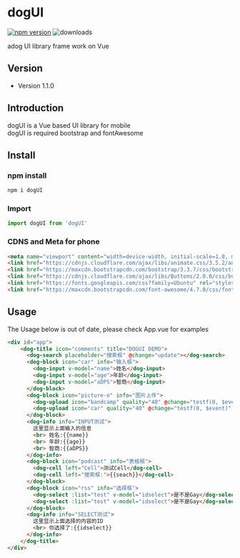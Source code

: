 # dogUI
[![npm version](https://badge.fury.io/js/dogui.svg)](https://badge.fury.io/js/dogui)
![downloads](https://img.shields.io/npm/dm/dogui.svg)

adog UI library frame work on Vue

## Version

- Version 1.1.0

## Introduction

dogUI is a Vue based UI library for mobile  
dogUI is required bootstrap and fontAwesome

## Install

### npm install

```bash
npm i dogUI
```
### Import

```js
import dogUI from 'dogUI'
```
### CDNS and Meta for phone

```html
<meta name="viewport" content="width=device-width, initial-scale=1.0, maximum-scale=1.0, minimum-scale=1.0, user-scalable=no, target-densitydpi=device-dpi">
<link href="https://cdnjs.cloudflare.com/ajax/libs/animate.css/3.5.2/animate.min.css" rel="stylesheet">
<link href="https://maxcdn.bootstrapcdn.com/bootstrap/3.3.7/css/bootstrap.min.css" rel="stylesheet">
<link href="https://cdnjs.cloudflare.com/ajax/libs/Buttons/2.0.0/css/buttons.min.css" rel="stylesheet">
<link href="https://fonts.googleapis.com/css?family=Ubuntu" rel="stylesheet">
<link href="https://maxcdn.bootstrapcdn.com/font-awesome/4.7.0/css/font-awesome.min.css" rel="stylesheet">
```

## Usage

The Usage below is out of date, please check App.vue for examples

```html
<div id="app">
    <dog-title icon="comments" title="DOGUI DEMO">
      <dog-search placeholder="搜索框" @change="update"></dog-search>
      <dog-block icon="car" info="输入框">
        <dog-input v-model="name">姓名</dog-input>
        <dog-input v-model="age">年龄</dog-input>
        <dog-input v-model="aDPS">智商</dog-input>
      </dog-block>
      <dog-block icon="picture-o" info="图片上传">
        <dog-upload icon="bandcamp" quality="40" @change="testf(0, $event)" color="red">没有预览</dog-upload>
        <dog-upload icon="car" quality="40" @change="testf(0, $event)" color="blue" preview="right">有预览</dog-upload>
      </dog-block>
      <dog-info info="INPUT测试">
        这里显示上面输入的信息
        <br> 姓名:{{name}}
        <br> 年龄:{{age}}
        <br> 智商:{{aDPS}}
      </dog-info>
      <dog-block icon="podcast" info="表格框">
        <dog-cell left="Cell">测试Cell</dog-cell>
        <dog-cell left="搜索框:">{{seach}}</dog-cell>
      </dog-block>
      <dog-block icon="rss" info="选择框">
        <dog-select :list="test" v-model="idselect">是不是Gay</dog-select>
        <dog-select :list="test" v-model="idselect">是不是Gay</dog-select>
      </dog-block>
      <dog-info info="SELECT测试">
        这里显示上面选择的内容的ID
        <br> 你选择了:{{idselect}}
      </dog-info>
    </dog-title>
</div>
```